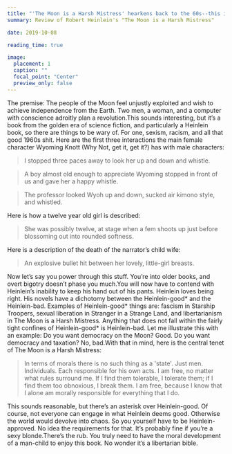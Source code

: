```yaml
---
title: "'The Moon is a Harsh Mistress' hearkens back to the 60s--this is a bad thing"
summary: Review of Robert Heinlein's "The Moon is a Harsh Mistress"

date: 2019-10-08

reading_time: true

image:
  placement: 1
  caption: ""
  focal_point: "Center"
  preview_only: false
---
```

The premise: The people of the Moon feel unjustly exploited and wish to achieve independence from the Earth. Two men, a woman, and a computer with conscience adroitly plan a revolution.This sounds interesting, but it’s a book from the golden era of science fiction, and particularly a Heinlein book, so there are things to be wary of. For one, sexism, racism, and all that good 1960s shit. Here are the first three interactions the main female character Wyoming Knott (Why Not, get it, get it?) has with male characters:

>I stopped three paces away to look her up and down and whistle.

>A boy almost old enough to appreciate Wyoming stopped in front of us and gave her a happy whistle.

>The professor looked Wyoh up and down, sucked air kimono style, and whistled.

Here is how a twelve year old girl is described:

>She was possibly twelve, at stage when a fem shoots up just before blossoming out into rounded softness.

Here is a description of the death of the narrator’s child wife:

>An explosive bullet hit between her lovely, little-girl breasts.

Now let’s say you power through this stuff. You’re into older books, and overt bigotry doesn’t phase you much.You will now have to contend with Heinlein’s inability to keep his hand out of his pants.
Heinlein loves being right. His novels have a dichotomy between the Heinlein-good* and the Heinlein-bad. Examples of Heinlein-good* things are: fascism in Starship Troopers, sexual liberation in Stranger in a Strange Land, and libertarianism in The Moon is a Harsh Mistress. Anything that does not fall within the fairly tight confines of Heinlein-good* is Heinlein-bad. Let me illustrate this with an example: Do you want democracy on the Moon? Good. Do you want democracy and taxation? No, bad.With that in mind, here is the central tenet of The Moon is a Harsh Mistress:

>In terms of morals there is no such thing as a 'state'. Just men. Individuals. Each responsible for his own acts. I am free, no matter what rules surround me. If I find them tolerable, I tolerate them; if I find them too obnoxious, I break them. I am free, because I know that I alone am morally responsible for everything that I do.

This sounds reasonable, but there’s an asterisk over Heinlein-good. Of course, not everyone can engage in what Heinlein deems good. Otherwise the world would devolve into chaos. So you yourself have to be Heinlein-approved. No idea the requirements for that. It’s probably fine if you’re a sexy blonde.There’s the rub. You truly need to have the moral development of a man-child to enjoy this book. No wonder it’s a libertarian bible.
